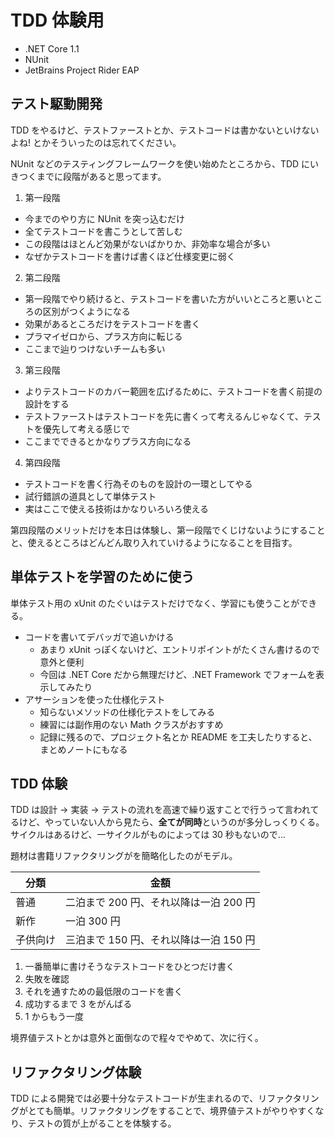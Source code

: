 # TDD 体験用
* .NET Core 1.1
* NUnit
* JetBrains Project Rider EAP

## テスト駆動開発
TDD をやるけど、テストファーストとか、テストコードは書かないといけないよね! とかそういったのは忘れてください。

NUnit などのテスティングフレームワークを使い始めたところから、TDD にいきつくまでに段階があると思ってます。

1. 第一段階
  * 今までのやり方に NUnit を突っ込むだけ
  * 全てテストコードを書こうとして苦しむ
  * この段階はほとんど効果がないばかりか、非効率な場合が多い
  * なぜかテストコードを書けば書くほど仕様変更に弱く
2. 第二段階
  * 第一段階でやり続けると、テストコードを書いた方がいいところと悪いところの区別がつくようになる
  * 効果があるところだけをテストコードを書く
  * プラマイゼロから、プラス方向に転じる
  * ここまで辿りつけないチームも多い
3. 第三段階
  * よりテストコードのカバー範囲を広げるために、テストコードを書く前提の設計をする
  * テストファーストはテストコードを先に書くって考えるんじゃなくて、テストを優先して考える感じで
  * ここまでできるとかなりプラス方向になる
4. 第四段階
  * テストコードを書く行為そのものを設計の一環としてやる
  * 試行錯誤の道具として単体テスト
  * 実はここで使える技術はかなりいろいろ使える

第四段階のメリットだけを本日は体験し、第一段階でくじけないようにすることと、使えるところはどんどん取り入れていけるようになることを目指す。


## 単体テストを学習のために使う
単体テスト用の xUnit のたぐいはテストだけでなく、学習にも使うことができる。

* コードを書いてデバッガで追いかける
  - あまり xUnit っぽくないけど、エントリポイントがたくさん書けるので意外と便利
  - 今回は .NET Core だから無理だけど、.NET Framework でフォームを表示してみたり
* アサーションを使った仕様化テスト
  - 知らないメソッドの仕様化テストをしてみる
  - 練習には副作用のない Math クラスがおすすめ
  - 記録に残るので、プロジェクト名とか README を工夫したりすると、まとめノートにもなる


## TDD 体験
TDD は設計 -> 実装 -> テストの流れを高速で繰り返すことで行うって言われてるけど、やっていない人から見たら、**全てが同時**というのが多分しっくりくる。サイクルはあるけど、一サイクルがものによっては 30 秒もないので...

題材は書籍リファクタリングがを簡略化したのがモデル。

| 分類 | 金額
| ---- | ----
| 普通 | 二泊まで 200 円、それ以降は一泊 200 円
| 新作 | 一泊 300 円
| 子供向け | 三泊まで 150 円、それ以降は一泊 150 円

1. 一番簡単に書けそうなテストコードをひとつだけ書く
2. 失敗を確認
3. それを通すための最低限のコードを書く
4. 成功するまで 3 をがんばる
5. 1 からもう一度

境界値テストとかは意外と面倒なので程々でやめて、次に行く。


## リファクタリング体験
TDD による開発では必要十分なテストコードが生まれるので、リファクタリングがとても簡単。リファクタリングをすることで、境界値テストがやりやすくなり、テストの質が上がることを体験する。
